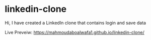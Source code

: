 # linkedin-clone
Hi, I have created a LinkedIn clone that contains login and save data


Live Preveiw: 
https://mahmoudaboalwafa1.github.io/linkedin-clone/

